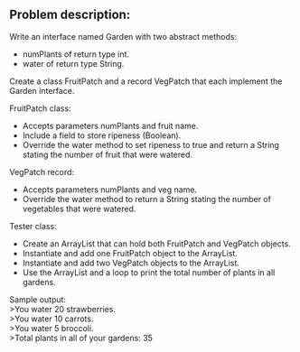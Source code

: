 ## Problem description:

Write an interface named Garden with two abstract methods:
- numPlants of return type int.
- water of return type String.

Create a class FruitPatch and a record VegPatch that each implement the Garden interface.

FruitPatch class:
- Accepts parameters numPlants and fruit name.
- Include a field to store ripeness (Boolean).
- Override the water method to set ripeness to true and return a String stating the number of fruit that were watered.

VegPatch record:
- Accepts parameters numPlants and veg name.
- Override the water method to return a String stating the number of vegetables that were watered.

Tester class:
- Create an ArrayList that can hold both FruitPatch and VegPatch objects.
- Instantiate and add one FruitPatch object to the ArrayList.
- Instantiate and add two VegPatch objects to the ArrayList.
- Use the ArrayList and a loop to print the total number of plants in all gardens.

Sample output:
<br>>You water 20 strawberries.
<br>>You water 10 carrots.
<br>>You water 5 broccoli.
<br>>Total plants in all of your gardens: 35